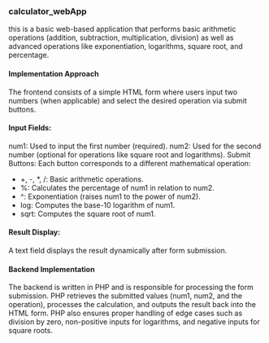 ### calculator_webApp
this is a basic web-based application that performs basic arithmetic operations (addition, subtraction, multiplication, division) as well as advanced operations like exponentiation, logarithms, square root, and percentage. 
#### Implementation Approach
The frontend consists of a simple HTML form where users input two numbers (when applicable) and select the desired operation via submit buttons.
#### Input Fields:
num1: Used to input the first number (required).
num2: Used for the second number (optional for operations like square root and logarithms).
Submit Buttons: Each button corresponds to a different mathematical operation:
 - +, -, *, /: Basic arithmetic operations.
 - %: Calculates the percentage of num1 in relation to num2.
 - ^: Exponentiation (raises num1 to the power of num2).
 - log: Computes the base-10 logarithm of num1.
 - sqrt: Computes the square root of num1.
#### Result Display:

A text field displays the result dynamically after form submission.
#### Backend Implementation
The backend is written in PHP and is responsible for processing the form submission.
PHP retrieves the submitted values (num1, num2, and the operation), processes the calculation, and outputs the result back into the HTML form.
PHP also ensures proper handling of edge cases such as division by zero, non-positive inputs for logarithms, and negative inputs for square roots.
